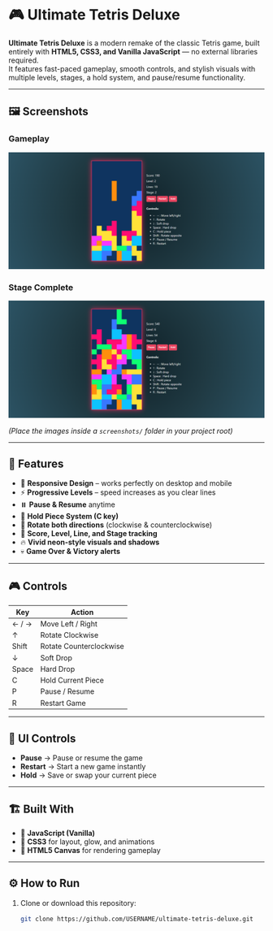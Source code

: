 # 🎮 Ultimate Tetris Deluxe

**Ultimate Tetris Deluxe** is a modern remake of the classic Tetris game, built entirely with **HTML5, CSS3, and Vanilla JavaScript** — no external libraries required.  
It features fast-paced gameplay, smooth controls, and stylish visuals with multiple levels, stages, a hold system, and pause/resume functionality.

---

## 🖼️ Screenshots

### Gameplay
![Tetris Gameplay](screenshots/tetris.png)

### Stage Complete
![Stage Complete](screenshots/tetris-2.png)

*(Place the images inside a `screenshots/` folder in your project root)*

---

## 🚀 Features

- 🧱 **Responsive Design** – works perfectly on desktop and mobile  
- ⚡ **Progressive Levels** – speed increases as you clear lines  
- ⏸️ **Pause & Resume** anytime  
- 💾 **Hold Piece System (C key)**  
- 🔄 **Rotate both directions** (clockwise & counterclockwise)  
- 🎯 **Score, Level, Line, and Stage tracking**  
- 🔥 **Vivid neon-style visuals and shadows**  
- 💀 **Game Over & Victory alerts**  

---

## 🎮 Controls

| Key | Action |
|------|--------|
| ← / → | Move Left / Right |
| ↑ | Rotate Clockwise |
| Shift | Rotate Counterclockwise |
| ↓ | Soft Drop |
| Space | Hard Drop |
| C | Hold Current Piece |
| P | Pause / Resume |
| R | Restart Game |

---

## 🧩 UI Controls

- **Pause** → Pause or resume the game  
- **Restart** → Start a new game instantly  
- **Hold** → Save or swap your current piece  

---

## 🏗️ Built With

- 🧠 **JavaScript (Vanilla)**  
- 🎨 **CSS3** for layout, glow, and animations  
- 🧱 **HTML5 Canvas** for rendering gameplay  

---

## ⚙️ How to Run

1. Clone or download this repository:
   ```bash
   git clone https://github.com/USERNAME/ultimate-tetris-deluxe.git

